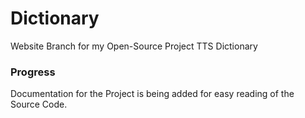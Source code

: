 # Dictionary
Website Branch for my Open-Source Project TTS Dictionary

### Progress
Documentation for the Project is being added for easy reading of the Source Code.
